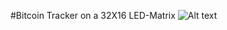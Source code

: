 #Bitcoin Tracker on a 32X16 LED-Matrix
![Alt text](http://cl.ly/image/1R2W1J2i3R0K/Photo%2015.04.13%2022%2032%2032.jpg)
